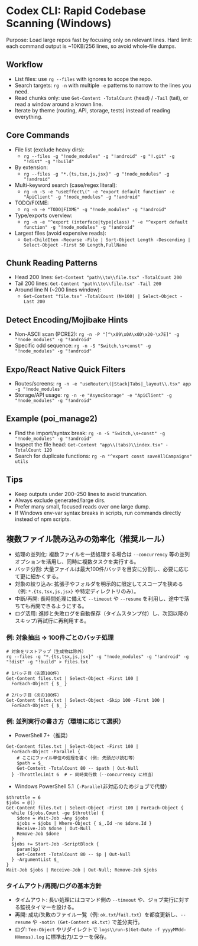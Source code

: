 ﻿# Codex CLI: Rapid Codebase Scanning (Windows)

Purpose: Load large repos fast by focusing only on relevant lines.
Hard limit: each command output is ~10KB/256 lines, so avoid whole‑file dumps.

## Workflow
- List files: use `rg --files` with ignores to scope the repo.
- Search targets: `rg -n` with multiple `-e` patterns to narrow to the lines you need.
- Read chunks only: use `Get-Content -TotalCount` (head) / `-Tail` (tail), or read a window around a known line.
- Iterate by theme (routing, API, storage, tests) instead of reading everything.

## Core Commands
- File list (exclude heavy dirs):
  - `rg --files -g "!node_modules" -g "!android" -g "!.git" -g "!dist" -g "!build"`
- By extension:
  - `rg --files -g "*.{ts,tsx,js,jsx}" -g "!node_modules" -g "!android"`
- Multi-keyword search (case/regex literal):
  - `rg -n -S -e "useEffect\(" -e "export default function" -e "ApiClient" -g "!node_modules" -g "!android"`
- TODO/FIXME:
  - `rg -n -e "TODO|FIXME" -g "!node_modules" -g "!android"`
- Type/exports overview:
  - `rg -n -e "^export (interface|type|class) " -e "^export default function" -g "!node_modules" -g "!android"`
- Largest files (avoid expensive reads):
  - `Get-ChildItem -Recurse -File | Sort-Object Length -Descending | Select-Object -First 50 Length,FullName`

## Chunk Reading Patterns
- Head 200 lines: `Get-Content "path\\to\\file.tsx" -TotalCount 200`
- Tail 200 lines: `Get-Content "path\\to\\file.tsx" -Tail 200`
- Around line N (~200 lines window):
  - `Get-Content "file.tsx" -TotalCount (N+100) | Select-Object -Last 200`

## Detect Encoding/Mojibake Hints
- Non-ASCII scan (PCRE2): `rg -n -P "[^\x09\x0A\x0D\x20-\x7E]" -g "!node_modules" -g "!android"`
- Specific odd sequence: `rg -n -S "Switch,\s+const" -g "!node_modules" -g "!android"`

## Expo/React Native Quick Filters
- Routes/screens: `rg -n -e "useRouter\(|Stack|Tabs|_layout\\.tsx" app -g "!node_modules"`
- Storage/API usage: `rg -n -e "AsyncStorage" -e "ApiClient" -g "!node_modules" -g "!android"`

## Example (poi_manage2)
- Find the import/syntax break: `rg -n -S "Switch,\s+const" -g "!node_modules" -g "!android"`
- Inspect the file head: `Get-Content "app\\(tabs)\\index.tsx" -TotalCount 120`
- Search for duplicate functions: `rg -n "^export const saveAllCampaigns" utils`

## Tips
- Keep outputs under 200–250 lines to avoid truncation.
- Always exclude generated/large dirs.
- Prefer many small, focused reads over one large dump.
- If Windows env-var syntax breaks in scripts, run commands directly instead of npm scripts.

## 複数ファイル読み込みの効率化（推奨ルール）
- 処理の並列化: 複数ファイルを一括処理する場合は `--concurrency` 等の並列オプションを活用し、同時に複数タスクを実行する。
- バッチ分割: 大量ファイルは最大100件/バッチを目安に分割し、必要に応じて更に細かくする。
- 対象の絞り込み: 拡張子やフォルダを明示的に限定してスコープを狭める（例: `*.{ts,tsx,js,jsx}` や特定ディレクトリのみ）。
- 中断/再開: 長時間処理に備えて `--timeout` や `--resume` を利用し、途中で落ちても再開できるようにする。
- ログ活用: 進捗と失敗ログを自動保存（タイムスタンプ付）し、次回以降のスキップ/再試行に再利用する。

### 例: 対象抽出 → 100件ごとのバッチ処理
```
# 対象をリストアップ（生成物は除外）
rg --files -g "*.{ts,tsx,js,jsx}" -g "!node_modules" -g "!android" -g "!dist" -g "!build" > files.txt

# 1バッチ目（先頭100件）
Get-Content files.txt | Select-Object -First 100 |
  ForEach-Object { $_ }

# 2バッチ目（次の100件）
Get-Content files.txt | Select-Object -Skip 100 -First 100 |
  ForEach-Object { $_ }
```

### 例: 並列実行の書き方（環境に応じて選択）
- PowerShell 7+（推奨）
```
Get-Content files.txt | Select-Object -First 100 |
  ForEach-Object -Parallel {
    # ここにファイル単位の処理を書く（例: 先頭だけ読む等）
    $path = $_
    Get-Content -TotalCount 80 -- $path | Out-Null
  } -ThrottleLimit 6  # ← 同時実行数（--concurrency に相当）
```

- Windows PowerShell 5.1（`-Parallel`非対応のためジョブで代替）
```
$throttle = 6
$jobs = @()
Get-Content files.txt | Select-Object -First 100 | ForEach-Object {
  while ($jobs.Count -ge $throttle) {
    $done = Wait-Job -Any $jobs
    $jobs = $jobs | Where-Object { $_.Id -ne $done.Id }
    Receive-Job $done | Out-Null
    Remove-Job $done
  }
  $jobs += Start-Job -ScriptBlock {
    param($p)
    Get-Content -TotalCount 80 -- $p | Out-Null
  } -ArgumentList $_
}
Wait-Job $jobs | Receive-Job | Out-Null; Remove-Job $jobs
```

### タイムアウト/再開/ログの基本方針
- タイムアウト: 長い処理にはコマンド側の `--timeout` や、ジョブ実行に対する監視タイマーを設ける。
- 再開: 成功/失敗のファイル一覧（例: `ok.txt`/`fail.txt`）を都度更新し、`--resume` や `-notin (Get-Content ok.txt)` で差分実行。
- ログ: `Tee-Object` やリダイレクトで `logs\\run-$(Get-Date -f yyyyMMdd-HHmmss).log` に標準出力/エラーを保存。
